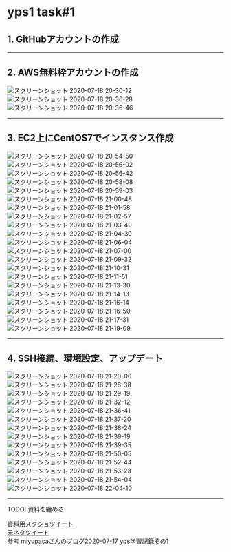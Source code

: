 # yps1 task#1

## 1. GitHubアカウントの作成

***

## 2. AWS無料枠アカウントの作成

![スクリーンショット 2020-07-18 20-30-12](https://user-images.githubusercontent.com/63440984/87853259-b5e69200-c943-11ea-996a-4e014ebeced9.png)
![スクリーンショット 2020-07-18 20-36-28](https://user-images.githubusercontent.com/63440984/87853263-ba12af80-c943-11ea-8bf4-de4a00f66a94.png)
![スクリーンショット 2020-07-18 20-36-46](https://user-images.githubusercontent.com/63440984/87853264-bc750980-c943-11ea-8121-bd4288ce54a9.png)

***

## 3. EC2上にCentOS7でインスタンス作成

![スクリーンショット 2020-07-18 20-54-50](https://user-images.githubusercontent.com/63440984/87853267-be3ecd00-c943-11ea-9635-87ec4f1a6a69.png)
![スクリーンショット 2020-07-18 20-56-02](https://user-images.githubusercontent.com/63440984/87853269-c0a12700-c943-11ea-9c7b-5540f24ff89f.png)
![スクリーンショット 2020-07-18 20-56-42](https://user-images.githubusercontent.com/63440984/87853271-c39c1780-c943-11ea-97fb-c16ba63dcd10.png)
![スクリーンショット 2020-07-18 20-58-08](https://user-images.githubusercontent.com/63440984/87853275-c6970800-c943-11ea-89f1-699a788a4dc8.png)
![スクリーンショット 2020-07-18 20-59-03](https://user-images.githubusercontent.com/63440984/87853278-ca2a8f00-c943-11ea-804b-9acd99f06a5b.png)
![スクリーンショット 2020-07-18 21-00-48](https://user-images.githubusercontent.com/63440984/87853280-cdbe1600-c943-11ea-93b9-20ef24fe857c.png)
![スクリーンショット 2020-07-18 21-01-58](https://user-images.githubusercontent.com/63440984/87853282-d0207000-c943-11ea-812d-617f83399686.png)
![スクリーンショット 2020-07-18 21-02-57](https://user-images.githubusercontent.com/63440984/87853284-d282ca00-c943-11ea-92fc-eb9b3411b956.png)
![スクリーンショット 2020-07-18 21-03-40](https://user-images.githubusercontent.com/63440984/87853286-d6165100-c943-11ea-9b1c-0100d5ce0b8f.png)
![スクリーンショット 2020-07-18 21-04-30](https://user-images.githubusercontent.com/63440984/87853290-e0d0e600-c943-11ea-91a5-075a33578d34.png)
![スクリーンショット 2020-07-18 21-06-04](https://user-images.githubusercontent.com/63440984/87853295-e62e3080-c943-11ea-90be-e985f3d61f93.png)
![スクリーンショット 2020-07-18 21-07-00](https://user-images.githubusercontent.com/63440984/87853299-e9292100-c943-11ea-8053-8091a2182daf.png)
![スクリーンショット 2020-07-18 21-09-32](https://user-images.githubusercontent.com/63440984/87853301-ec241180-c943-11ea-8f64-3fb67848f0ea.png)
![スクリーンショット 2020-07-18 21-10-31](https://user-images.githubusercontent.com/63440984/87853305-efb79880-c943-11ea-933b-c3f6fecc9509.png)
![スクリーンショット 2020-07-18 21-11-51](https://user-images.githubusercontent.com/63440984/87853307-f2b28900-c943-11ea-9f80-f5a79206f716.png)
![スクリーンショット 2020-07-18 21-13-30](https://user-images.githubusercontent.com/63440984/87853309-f8a86a00-c943-11ea-94a8-9d0d6b5587fe.png)
![スクリーンショット 2020-07-18 21-14-13](https://user-images.githubusercontent.com/63440984/87853311-fba35a80-c943-11ea-9d82-fe8d6b6898f6.png)
![スクリーンショット 2020-07-18 21-16-14](https://user-images.githubusercontent.com/63440984/87853313-fe9e4b00-c943-11ea-89ef-4983c4c8f261.png)
![スクリーンショット 2020-07-18 21-16-50](https://user-images.githubusercontent.com/63440984/87853314-01993b80-c944-11ea-9988-5afccef15ec6.png)
![スクリーンショット 2020-07-18 21-17-31](https://user-images.githubusercontent.com/63440984/87853316-03fb9580-c944-11ea-9090-7cee8da26a78.png)
![スクリーンショット 2020-07-18 21-19-09](https://user-images.githubusercontent.com/63440984/87853318-0827b300-c944-11ea-937c-79f9f9029789.png)

***

## 4. SSH接続、環境設定、アップデート

![スクリーンショット 2020-07-18 21-20-00](https://user-images.githubusercontent.com/63440984/87853320-0a8a0d00-c944-11ea-8bbe-dd662fe4827a.png)
![スクリーンショット 2020-07-18 21-28-38](https://user-images.githubusercontent.com/63440984/87853321-0d84fd80-c944-11ea-8a1f-2e33b4bc5e72.png)
![スクリーンショット 2020-07-18 21-29-19](https://user-images.githubusercontent.com/63440984/87853323-107fee00-c944-11ea-8f94-4a46b8241478.png)
![スクリーンショット 2020-07-18 21-32-12](https://user-images.githubusercontent.com/63440984/87853325-12e24800-c944-11ea-8113-b006f0a511ac.png)
![スクリーンショット 2020-07-18 21-36-41](https://user-images.githubusercontent.com/63440984/87853326-1544a200-c944-11ea-8f65-2c588f2fee67.png)
![スクリーンショット 2020-07-18 21-37-20](https://user-images.githubusercontent.com/63440984/87853328-17a6fc00-c944-11ea-8588-ac6410caa1c3.png)
![スクリーンショット 2020-07-18 21-38-24](https://user-images.githubusercontent.com/63440984/87853329-1a095600-c944-11ea-8cab-b01a90b31109.png)
![スクリーンショット 2020-07-18 21-39-19](https://user-images.githubusercontent.com/63440984/87853330-1d044680-c944-11ea-95bd-02b6ed8b604f.png)
![スクリーンショット 2020-07-18 21-39-35](https://user-images.githubusercontent.com/63440984/87853334-1f66a080-c944-11ea-8047-4ac43d53afaa.png)
![スクリーンショット 2020-07-18 21-50-05](https://user-images.githubusercontent.com/63440984/87853337-22619100-c944-11ea-8648-bbbbf5f05c4f.png)
![スクリーンショット 2020-07-18 21-52-44](https://user-images.githubusercontent.com/63440984/87853338-255c8180-c944-11ea-9e0b-51a0bbbb29db.png)
![スクリーンショット 2020-07-18 21-53-23](https://user-images.githubusercontent.com/63440984/87853341-27bedb80-c944-11ea-9c40-d4f69b37adce.png)
![スクリーンショット 2020-07-18 21-54-04](https://user-images.githubusercontent.com/63440984/87853344-2a213580-c944-11ea-9c36-66517a256c38.png)
![スクリーンショット 2020-07-18 22-04-10](https://user-images.githubusercontent.com/63440984/87853348-2c838f80-c944-11ea-91f3-7d2c841b96e2.png)

***

TODO: 資料を纏める

[資料用スクショツイート](https://twitter.com/yotaro__ok/status/1284454044077965313)
<br>
[元ネタツイート](https://twitter.com/yotaro__ok/status/1284115619034484737)
<br>
参考
[miyupaca](https://twitter.com/@miyupacaaa)さんのブログ[2020-07-17 yps学習記録その1](https://paca-gatsby.netlify.app/2020-07-17/)
